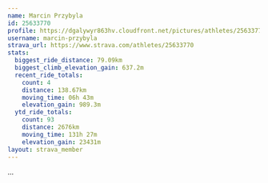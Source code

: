 ```yaml
---
name: Marcin Przybyla
id: 25633770
profile: https://dgalywyr863hv.cloudfront.net/pictures/athletes/25633770/12947173/2/large.jpg
username: marcin-przybyla
strava_url: https://www.strava.com/athletes/25633770
stats:
  biggest_ride_distance: 79.09km
  biggest_climb_elevation_gain: 637.2m
  recent_ride_totals:
    count: 4
    distance: 138.67km
    moving_time: 06h 43m
    elevation_gain: 989.3m
  ytd_ride_totals:
    count: 93
    distance: 2676km
    moving_time: 131h 27m
    elevation_gain: 23431m
layout: strava_member
--- 
```

...
